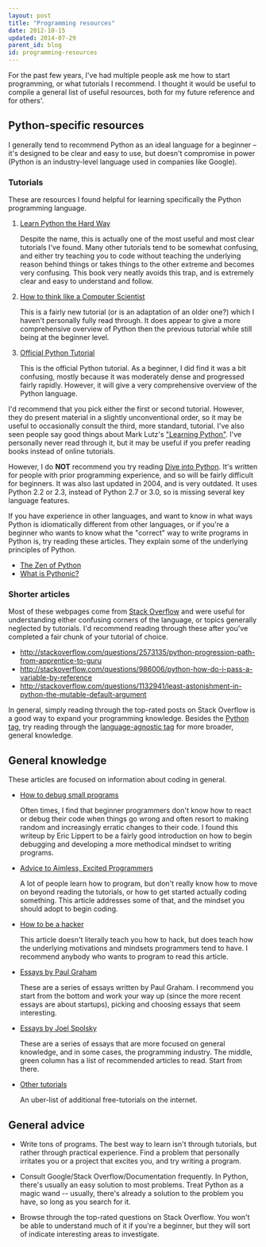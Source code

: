 ```yaml
---
layout: post
title: "Programming resources"
date: 2012-10-15
updated: 2014-07-29
parent_id: blog
id: programming-resources
---
```


For the past few years, I've had multiple people ask me how to start programming,
or what tutorials I recommend. I thought it would be useful to compile a general
list of useful resources, both for my future reference and for others'.

## Python-specific resources

I generally tend to recommend Python as an ideal language for a beginner &ndash; 
it's designed to be clear and easy to use, but doesn't compromise in power (Python
is an industry-level language used in companies like Google).

### Tutorials

These are resources I found helpful for learning specifically the 
Python programming language.

1.  [Learn Python the Hard Way](learnpythonthehardway.org)  

    Despite the name, this is actually one of the most useful and most
    clear tutorials I've found. Many other tutorials tend to be somewhat
    confusing, and either try teaching you to code without teaching the underlying
    reason behind things or takes things to the other extreme and becomes very confusing.
    This book very neatly avoids this trap, and is extremely clear and easy to
    understand and follow.
    
2.  [How to think like a Computer Scientist](http://interactivepython.org/courselib/static/thinkcspy/index.html)  

    This is a fairly new tutorial (or is an adaptation of an older one?) which
    I haven't personally fully read through. It does appear to give a more 
    comprehensive overview of Python then the previous tutorial while still
    being at the beginner level. 
    
3.  [Official Python Tutorial](http://docs.python.org/release/3.1.5/tutorial/index.html)  

    This is the official Python tutorial. As a beginner, I did find it was a
    bit confusing, mostly because it was moderately dense and progressed
    fairly rapidly. However, it will give a very comprehensive overview of the
    Python language.
    
I'd recommend that you pick either the first or second tutorial. However, they do 
present material in a slightly unconventional order, so it may be useful to occasionally
consult the third, more standard, tutorial. I've also seen people say good things about Mark Lutz's ["Learning Python"](http://www.amazon.com/Learning-Python-Second-Edition-Mark/dp/0596002815).
I've personally never read through it, but it may be useful if you prefer reading books instead of online tutorials.

However, I do **NOT** recommend you try reading [Dive into Python](http://www.diveintopython.net/). It's written for people with prior programming experience, and so will be fairly difficult for beginners. It was also last updated in 2004, and is very outdated. It uses Python 2.2 or 2.3, instead of Python 2.7 or 3.0, so is missing several key language features. 

If you have experience in other languages, and want to know in what ways Python is idiomatically different from other languages, or if you're a beginner who wants to know what the "correct" way to write programs in Python is, try reading these articles. They explain some of the underlying principles of Python.

*   [The Zen of Python](http://www.python.org/dev/peps/pep-0020/)
*   [What is Pythonic?](http://faassen.n--tree.net/blog/view/weblog/2005/08/06/0)


### Shorter articles

Most of these webpages come from [Stack Overflow](http://stackoverflow.com) and were
useful for understanding either confusing corners of the language, or topics 
generally neglected by tutorials. I'd recommend reading through these after you've 
completed a fair chunk of your tutorial of choice.

*   <http://stackoverflow.com/questions/2573135/python-progression-path-from-apprentice-to-guru>
*   <http://stackoverflow.com/questions/986006/python-how-do-i-pass-a-variable-by-reference>
*   <http://stackoverflow.com/questions/1132941/least-astonishment-in-python-the-mutable-default-argument>

In general, simply reading through the top-rated posts on Stack Overflow is a good way to expand your programming knowledge. Besides the [Python tag](http://stackoverflow.com/questions/tagged/python), try reading through the [language-agnostic tag](http://stackoverflow.com/questions/tagged/language-agnostic) for more broader, general knowledge.


## General knowledge

These articles are focused on information about coding in general.

*   [How to debug small programs](http://ericlippert.com/2014/03/05/how-to-debug-small-programs/)
    
    Often times, I find that beginner programmers don't know how to react or debug their 
    code when things go wrong and often resort to making random and increasingly erratic
    changes to their code. I found this writeup by Eric Lippert to be a fairly 
    good introduction on how to begin debugging and developing a more methodical 
    mindset to writing programs.

*   [Advice to Aimless, Excited Programmers](http://prog21.dadgum.com/80.html)  

    A lot of people learn how to program, but don't really know how to move
    on beyond reading the tutorials, or how to get started actually coding something. 
    This article addresses some of that, and the mindset you should adopt to begin coding.
    
*   [How to be a hacker](http://www.catb.org/esr/faqs/hacker-howto.html)  

    This article doesn't literally teach you how to hack, but does teach
    how the underlying motivations and mindsets programmers tend to have.
    I recommend anybody who wants to program to read this article.
    
*   [Essays by Paul Graham](http://paulgraham.com/articles.html)  

    These are a series of essays written by Paul Graham. I recommend you start
    from the bottom and work your way up (since the more recent essays are about
    startups), picking and choosing essays that seem interesting. 
    
*   [Essays by Joel Spolsky](http://www.joelonsoftware.com/)  

    These are a series of essays that are more focused on general knowledge, 
    and in some cases, the programming industry. The middle, green column has
    a list of recommended articles to read. Start from there.
    
*   [Other tutorials](http://stackoverflow.com/questions/194812/list-of-freely-available-programming-books)

    An uber-list of additional free-tutorials on the internet.
    
## General advice

*   Write tons of programs. The best way to learn isn't through tutorials, but 
    rather through practical experience. Find a problem that personally irritates
    you or a project that excites you, and try writing a program.
    
*   Consult Google/Stack Overflow/Documentation frequently. In Python, there's 
    usually an easy solution to most problems. Treat Python as a magic wand -- 
    usually, there's already a solution to the problem you have, so long as you 
    search for it.
    
*   Browse through the top-rated questions on Stack Overflow. You won't be able 
    to understand much of it if you're a beginner, but they will sort of indicate
    interesting areas to investigate.

